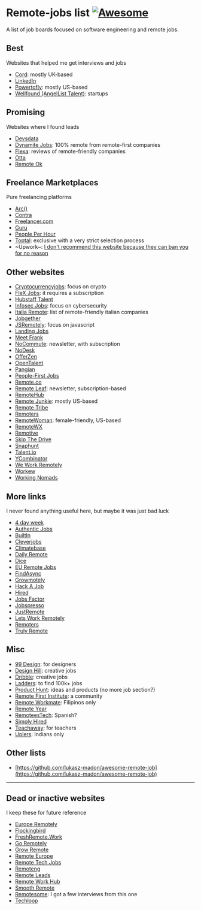 # Remote-jobs list [![Awesome](https://awesome.re/badge.svg)](https://awesome.re)

A list of job boards focused on software engineering and remote jobs.

## Best
Websites that helped me get interviews and jobs
* [Cord](https://cord.co/): mostly UK-based
* [LinkedIn](https://www.linkedin.com/jobs/)
* [Powertofly](https://powertofly.com/jobs/): mostly US-based
* [Wellfound (AngelList Talent)](https://angel.co/): startups

## Promising
Websites where I found leads
* [Devsdata](https://devsdata.com/careers/)
* [Dynamite Jobs](https://dynamitejobs.com/): 100% remote from remote-first companies
* [Flexa](https://flexa.careers/): reviews of remote-friendly companies
* [Otta](https://otta.com)
* [Remote Ok](https://remoteok.com)

## Freelance Marketplaces
Pure freelancing platforms
* [Arc()](https://arc.dev)
* [Contra](https://contra.com)
* [Freelancer.com](https://www.freelancer.com/)
* [Guru](https://www.guru.com/)
* [People Per Hour](https://www.peopleperhour.com/)
* [Toptal](https://www.toptal.com/): exclusive with a very strict selection process
* ~Upwork~: [I don't recommend this website because they can ban you for no reason](https://medium.com/@albertorossotto/about-the-right-to-be-forgotten-1d50f1f66a45)

## Other websites
* [Cryptocurrencyjobs](https://cryptocurrencyjobs.co/): focus on crypto
* [FleX Jobs](https://www.flexjobs.com): it requires a subscription
* [Hubstaff Talent](https://hubstafftalent.net)
* [Infosec Jobs](https://infosec-jobs.com/): focus on cybersecurity
* [Italia Remote](https://italiaremote.com/companies): list of remote-friendly italian companies
* [Jobgether](https://en.jobgether.com)
* [JSRemotely](https://jsremotely.com/): focus on javascript
* [Landing Jobs](https://landing.jobs)
* [Meet Frank](https://meetfrank.com)
* [NoCommute](https://www.nocommutejob.com/): newsletter, with subscription
* [NoDesk](https://nodesk.co)
* [OfferZen](https://www.offerzen.com)
* [OpenTalent](https://opentalent.co)
* [Pangian](https://pangian.com)
* [People-First Jobs](https://peoplefirstjobs.com)
* [Remote.co](https://remote.co)
* [Remote Leaf](https://remoteleaf.com/): newsletter, subscription-based
* [RemoteHub](https://www.remotehub.com)
* [Remote Junkie](https://jobs.remoteworkjunkie.com): mostly US-based
* [Remote Tribe](https://www.remotetribe.life)
* [Remoters](https://remoters.net)
* [RemoteWoman](https://remotewoman.com): female-friendly, US-based
* [RemoteWX](https://remotewx.com)
* [Remotive](https://remotive.com)
* [Skip The Drive](https://www.skipthedrive.com)
* [Snaphunt](https://snaphunt.com)
* [Talent.io](https://www.talent.io/p/en-fr/home)
* [YCombinator](https://www.ycombinator.com/jobs/role/all/remote/)
* [We Work Remotely](https://weworkremotely.com)
* [Workew](https://workew.com)
* [Working Nomads](https://www.workingnomads.com/jobs)

## More links
I never found anything useful here, but maybe it was just bad luck
* [4 day week](https://4dayweek.io/)
* [Authentic Jobs](https://authenticjobs.com)
* [BuiltIn](https://builtin.com/)
* [Cleverjobs](https://cleverjobs.net)
* [Climatebase](https://climatebase.org/)
* [Daily Remote](https://dailyremote.com)
* [Dice](https://www.dice.com)
* [EU Remote Jobs](https://euremotejobs.com)
* [FindAsync](https://www.findasync.com/?job-categories=back-end-programming)
* [Growmotely](https://www.growmotely.com/job-board/)
* [Hack A Job](https://hackajob.co/)
* [Hired](https://hired.com/)
* [Jobs Factor](https://jobsfactor.eu)
* [Jobspresso](https://jobspresso.co/)
* [JustRemote](https://justremote.co)
* [Lets Work Remotely](https://www.letsworkremotely.com)
* [Remoters](https://www.remoters.me)
* [Truly Remote](https://trulyremote.co)

## Misc
* [99 Design](https://99designs.com): for designers
* [Design Hill](https://www.designhill.com): creative jobs
* [Dribble](https://dribbble.com): creative jobs
* [Ladders](https://www.theladders.com): to find 100k+ jobs
* [Product Hunt](https://www.producthunt.com): ideas and products (no more job section?)
* [Remote First Institute](https://remote-first.institute): a community
* [Remote Workmate](https://www.linkedin.com/company/remote-workmate/): Filipinos only
* [Remote Year](https://linktr.ee/remoteyear)
* [RemoteesTech](https://www.remoteestech.com/): Spanish?
* [Simply Hired](http://www.simplyhired.com/)
* [Teachaway](https://www.teachaway.com/): for teachers
* [Uplers](https://www.uplers.com/): Indians only

## Other lists
* [https://github.com/lukasz-madon/awesome-remote-job](https://github.com/lukasz-madon/awesome-remote-job)

---

## Dead or inactive websites
I keep these for future reference
* [Europe Remotely](http://europeremotely.com/)
* [Flockingbird](https://search.flockingbird.social/)
* [FreshRemote.Work](https://freshremote.work)
* [Go Remotely](https://goremotely.net)
* [Grow Remote](https://jobs.growremote.ie/home/)
* [Remote Europe](https://remote-europe.com)
* [Remote Tech Jobs](https://www.remotetechjobs.com)
* [Remoteng](https://remoteng.com)
* [Remote Leads](https://remoteleads.io/)
* [Remote Work Hub](https://remoteworkhub.com/)
* [Smooth Remote](https://smoothremote.com)
* [Remotesome](https://www.remotesome.com): I got a few interviews from this one
* [Techloop](https://jobs.techloop.io)
